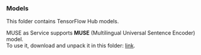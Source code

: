 ### Models
This folder contains TensorFlow Hub models.

MUSE as Service supports **MUSE** (Multilingual Universal Sentence Encoder) model.<br>
To use it, download and unpack it in this folder: [link](https://tfhub.dev/google/universal-sentence-encoder-multilingual/3).
